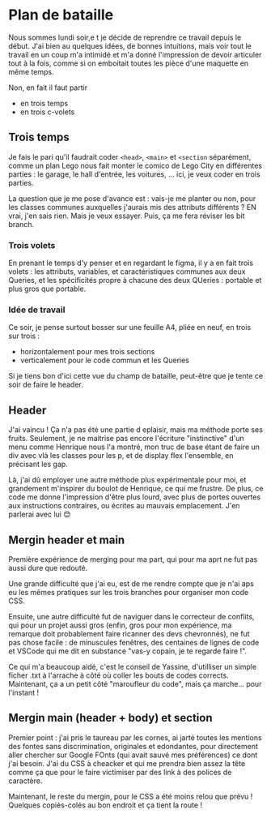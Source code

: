 # Plan de bataille

Nous sommes lundi soir,e t je décide de reprendre ce travail depuis le début. J'ai bien au quelques idées, de bonnes intuitions, mais voir tout le travail en un coup m'a intimidé et m'a donné l'impression de devoir articuler tout à la fois, comme si on emboitait toutes les pièce d'une maquette en même temps.

Non, en fait il faut partir

* en trois temps
* en trois c-volets

## Trois temps

Je fais le pari qu'il faudrait coder ```<head>```, ```<main>``` et ```<section``` séparément, comme un plan Lego nous fait monter le comico de Lego City en différentes parties : le garage, le hall d'entrée, les voitures, ... ici, je veux coder en trois parties.

La question que je me pose d'avance est : vais-je me planter ou non, pour les classes communes auxquelles j'aurais mis des attributs différents ? EN vrai, j'en sais rien. Mais je veux essayer. Puis, ça me fera réviser les bit branch.

### Trois volets

En prenant le temps d'y penser et en regardant le figma, il y a en fait trois volets : les attributs, variables, et caractéristiques communes aux deux Queries, et les spécificités propre à chacune des deux QUeries : portable et plus gros que portable.

### Idée de travail

Ce soir, je pense surtout bosser sur une feuille A4, pliée en neuf, en trois sur trois :

* horizontalement pour mes trois sections
* verticalement pour le code commun et les Queries

Si je tiens bon d'ici cette vue du champ de bataille, peut-être que je tente ce soir de faire le header.

## Header

J'ai vaincu ! Ça n'a pas été une partie d eplaisir, mais ma méthode porte ses fruits. Seulement, je ne maitrise pas encore l'écriture "instinctive" d'un menu comme Henrique nous l'a montré, mon truc de base étant de faire un div avec vlà les classes pour les p, et de display flex l'ensemble, en précisant les gap. 

Là, j'ai dû employer une autre méthode plus expérimentale pour moi, et grandement m'inspirer du boulot de Henrique, ce qui me frustre. De plus, ce code me donne l'impression d'être plus lourd, avec plus de portes ouvertes aux instructions contraires, ou écrites au mauvais emplacement. J'en parlerai avec lui :blush:

## Mergin header et main

Première expérience de merging pour ma part, qui pour ma aprt ne fut pas aussi dure que redouté.

Une grande difficulté que j'ai eu, est de me rendre compte que je n'ai aps eu les mêmes pratiques sur les trois branches pour organiser mon code CSS. 

Ensuite, une autre difficulté fut de naviguer dans le correcteur de conflits, qui pour un projet aussi gros (enfin, gros pour mon expérience, ma remarque doit probablement faire ricanner des devs chevronnés), ne fut pas chose facile : de minuscules fenêtres, des centaines de lignes de code et VSCode qui me dit en substance "vas-y copain, je te regarde faire !".

Ce qui m'a beaucoup aidé, c'est le conseil de Yassine, d'utilliser un simple ficher .txt à l'arrache à côté où coller les bouts de codes corrects. Maintenant, ça a un petit côté "maroufleur du code", mais ça marche... pour l'instant !

## Mergin main (header + body) et section

Premier point : j'ai pris le taureau par les cornes, ai jarté toutes les mentions des fontes sans discrimination, originales et edondantes, pour directement aller chercher sur Google FOnts (qui avait sauvé mes préférences) ce dont j'ai besoin. J'ai du CSS à cheacker et qui me prendra bien assez la tête comme ça que pour le faire victimiser par des link à des polices de caractère.

Maintenant, le reste du mergin, pour le CSS a été moins relou que prévu ! Quelques copiés-colés au bon endroit et ça tient la route !